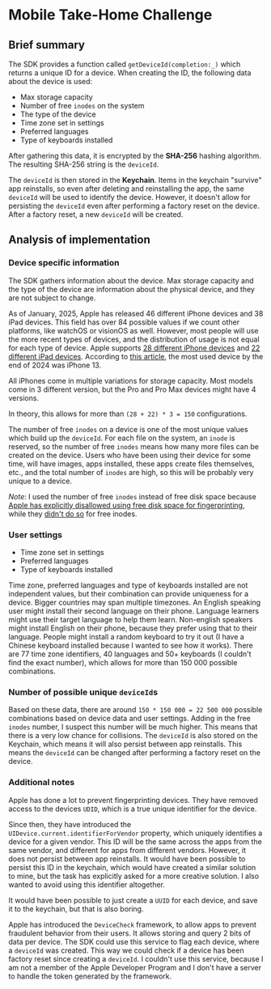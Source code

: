 ﻿# **Mobile Take-Home Challenge**

## Brief summary

The SDK provides a function called `getDeviceId(completion:_)` which returns a unique ID for a device. When creating the ID, the following data about the device is used:
- Max storage capacity
- Number of free `inodes` on the system
- The type of the device
- Time zone set in settings
- Preferred languages
- Type of keyboards installed

After gathering this data, it is encrypted by the **SHA-256** hashing algorithm. The resulting SHA-256 string is the `deviceId`.

The `deviceId` is then stored in the **Keychain**. Items in the keychain "survive" app reinstalls, so even after deleting and reinstalling the app, the same `deviceId` will be used to identify the device. However, it doesn't allow for persisting the `deviceId` even after performing a factory reset on the device. After a factory reset, a new `deviceId` will be created.


## Analysis of implementation

### Device specific information
The SDK gathers information about the device. Max storage capacity and the type of the device are information about the physical device, and they are not subject to change. 

As of January, 2025, Apple has released 46 different iPhone devices and 38 iPad devices. This field has over 84 possible values if we count other platforms, like watchOS or visionOS as well. However, most people will use the more recent types of devices, and the distribution of usage is not equal for each type of device. Apple supports [28 different iPhone devices](https://support.apple.com/guide/iphone/iphone-models-compatible-with-ios-18-iphe3fa5df43/ios) and [22 different iPad devices](https://support.apple.com/guide/ipad/ipad-models-compatible-with-ipados-18-ipad213a25b2/ipados). According to [this article](https://telemetrydeck.com/survey/apple/iPhone/models/#:~:text=iPhone%2013%20was%20clearly%20the,a%20closer%20second%20with%2015.02%25.), the most used device by the end of 2024 was iPhone 13.

All iPhones come in multiple variations for storage capacity. Most models come in 3 different version, but the Pro and Pro Max devices might have 4 versions.

In theory, this allows for more than `(28 + 22) * 3 = 150` configurations.

The number of free `inodes` on a device is one of the most unique values which build up the `deviceId`. For each file on the system, an `inode` is reserved, so the number of free `inodes` means how many more files can be created on the device. Users who have been using their device for some time, will have images, apps installed, these apps create files themselves, etc., and the total number of `inodes` are high, so this will be probably very unique to a device.

*Note*: I used the number of free `inodes` instead of free disk space because [Apple has explicitly disallowed using free disk space for fingerprinting](https://developer.apple.com/documentation/foundation/nsfilesystemfreesize), while they [didn't do so](https://developer.apple.com/documentation/foundation/nsfilesystemfreenodes) for free inodes.

### User settings

-   Time zone set in settings
-   Preferred languages
-   Type of keyboards installed

Time zone, preferred languages and type of keyboards installed are not independent values, but their combination can provide uniqueness for a device. Bigger countries may span multiple timezones. An English speaking user might install their second language on their phone. Language learners might use their target language to help them learn. Non-english speakers might install English on their phone, because they prefer using that to their language. People might install a random keyboard to try it out (I have a Chinese keyboard installed because I wanted to see how it works). 
There are 77 time zone identifiers, 40 languages and 50+ keyboards (I couldn't find the exact number), which allows for more than 150 000 possible combinations. 
### Number of possible unique `deviceId`s
Based on these data, there are around `150 * 150 000 = 22 500 000` possible combinations based on device data and user settings. Adding in the free `inodes` number, I suspect this number will be much higher. This means that there is a very low chance for collisions.
The `deviceId` is also stored on the Keychain, which means it will also persist between app reinstalls. This means the `deviceId` can be changed after performing a factory reset on the device.

### Additional notes

Apple has done a lot to prevent fingerprinting devices. They have removed access to the devices `UDID`, which is a true unique identifier for the device. 

Since then, they have introduced the `UIDevice.current.identifierForVendor` property, which uniquely identifies a device for a given vendor. This ID will be the same across the apps from the same vendor, and different for apps from different vendors. However, it does not persist between app reinstalls. 
It would have been possible to persist this ID in the keychain, which would have created a similar solution to mine, but the task has explicitly asked for a more creative solution. I also wanted to avoid using this identifier altogether.
 
 It would have been possible to just create a `UUID` for each device, and save it to the keychain, but that is also boring.

Apple has introduced the `DeviceCheck` framework, to allow apps to prevent fraudulent behavior from their users. It allows storing and query 2 bits of data per device. The SDK could use this service to flag each device, where a `deviceId` was created. This way we could check if a device has been factory reset since creating a `deviceId`. I couldn't use this service, because I am not a member of the Apple Developer Program and I don't have a server to handle the token generated by the framework. 
